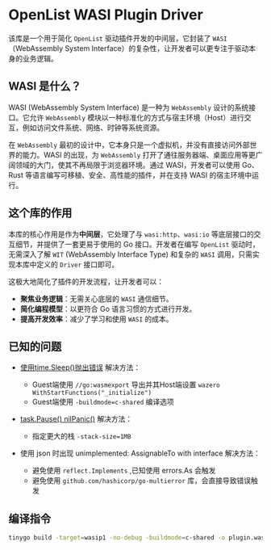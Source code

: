 # OpenList WASI Plugin Driver

该库是一个用于简化 `OpenList` 驱动插件开发的中间层，它封装了 `WASI`（WebAssembly System Interface）的复杂性，让开发者可以更专注于驱动本身的业务逻辑。

## WASI 是什么？

WASI (WebAssembly System Interface) 是一种为 `WebAssembly` 设计的系统接口。它允许 `WebAssembly` 模块以一种标准化的方式与宿主环境（Host）进行交互，例如访问文件系统、网络、时钟等系统资源。

在 `WebAssembly` 最初的设计中，它本身只是一个虚拟机，并没有直接访问外部世界的能力。WASI 的出现，为 `WebAssembly` 打开了通往服务器端、桌面应用等更广阔领域的大门，使其不再局限于浏览器环境。通过 WASI，开发者可以使用 Go、Rust 等语言编写可移植、安全、高性能的插件，并在支持 WASI 的宿主环境中运行。

## 这个库的作用

本库的核心作用是作为**中间层**，它处理了与 `wasi:http`、`wasi:io` 等底层接口的交互细节，并提供了一套更易于使用的 Go 接口。开发者在编写 `OpenList` 驱动时，无需深入了解 `WIT` (WebAssembly Interface Type) 和复杂的 `WASI` 调用，只需实现本库中定义的 `Driver` 接口即可。

这极大地简化了插件的开发流程，让开发者可以：

  * **聚焦业务逻辑**：无需关心底层的 `WASI` 通信细节。
  * **简化编程模型**：以更符合 Go 语言习惯的方式进行开发。
  * **提高开发效率**：减少了学习和使用 `WASI` 的成本。

## 已知的问题

  * [使用time.Sleep()抛出错误](https://github.com/tinygo-org/tinygo/issues/3798)
    解决方法：
      * Guest端使用 `//go:wasmexport` 导出并其Host端设置 `wazero WithStartFunctions("_initialize")`
      * Guest端使用 `-buildmode=c-shared` 编译选项

  * [task.Pause() nilPanic()](https://github.com/tinygo-org/tinygo/issues/4867)
    解决方法：
      * 指定更大的栈 `-stack-size=1MB`

  * 使用 json 时出现 unimplemented: AssignableTo with interface
    解决方法：
      * 避免使用 `reflect.Implements` ,已知使用 errors.As 会触发
      * 避免使用 `github.com/hashicorp/go-multierror` 库，会直接导致错误触发

## 编译指令

```bash
tinygo build -target=wasip1 -no-debug -buildmode=c-shared -o plugin.wasm .
```